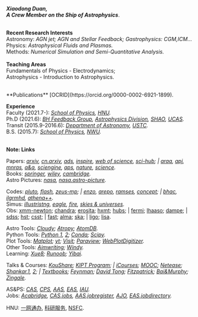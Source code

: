 ***Xiaodong Duan,   
A Crew Member on the Ship of Astrophysics***.  
<br/>

**Recent Research Interests**  
Astronomy: *AGN jet; AGN and Stellar Feedback; Gastrophysics: CGM,ICM...*    
Physics: *Astrophysical Fluids and Plasmas.*  
Methods: *Numerical Simulation and Semi-Quantitative Analysis.*  
<br/>
**Teaching Areas**   
Fundamentals of Physics - Electrodynamics;  
Astrophysics - Introduction to Astrophysics.  

<br/>
**Publications**  
[OCRID](https://orcid.org/0000-0002-6921-1899).  
<br/>

**Experience**  
Faculty (2021.7-):  *[School of Physics](https://www.htu.edu.cn/physics/), [HNU](https://www.htu.edu.cn/).*  
Ph.D (2021.6):  *[BH Feedback Group](http://cluster.shao.ac.cn/~fguo/index.html), [Astrophysics Division](http://astro.shao.cas.cn/), [SHAO](http://www.shao.ac.cn/), [UCAS](https://www.ucas.ac.cn/).*  
Transit (2015.9-2016.6):  *[Department of Astronomy](https://astro.ustc.edu.cn/), [USTC](https://www.ustc.edu.cn/).*  
B.S. (2015.7):  *[School of Physics](https://physics.nwu.edu.cn/), [NWU](https://www.nwu.edu.cn/).*  
<br/>

**Note: Links**  
  
Papers:  *[arxiv](https://arxiv.org/archive/astro-ph), [cn.arxiv](http://cn.arxiv.org/), [ads](https://ui.adsabs.harvard.edu/), [inspire](https://inspirehep.net/), [web of science](https://apps.webofknowledge.com/), [sci-hub](https://sci-hub.se/); | [araa](https://www.annualreviews.org/journal/astro), [apj](https://journals.aas.org/astrophysical-journal/), [mnras](https://academic.oup.com/mnras/advance-articles), [a&a](https://www.aanda.org/), [sciengine](https://www.sciengine.com/), [aps](https://www.aps.org/publications/index.cfm), [nature](https://www.nature.com/), [science](https://www.sciencemag.org/#).*  
Books:  *[springer](https://link.springer.com/), [wiley](https://onlinelibrary.wiley.com/), [cambridge](https://www.cambridge.org/core/what-we-publish/textbooks).*  
Astro Pictures:  *[nasa](https://www.nasa.gov/), [nasa.astro-picture](https://apod.nasa.gov/apod/).*  
  
Codes:  *[pluto](http://plutocode.ph.unito.it/), [flash](http://flash.uchicago.edu/site/flashcode/), [zeus-mp](https://github.com/bwoshea/ZEUS-MP_2); | [enzo](https://enzo-project.org/), [arepo](https://arepo-code.org/), [ramses](https://bitbucket.org/rteyssie/ramses/src/master/), [concept](https://github.com/jmd-dk/concept); | [bhac](https://bhac.science/), [ilgrmhd](http://astro.phys.wvu.edu/zetienne/ILGRMHD/index.html), [athena++](https://princetonuniversity.github.io/athena/download.html).*  
Simus: *[illustristng](https://www.tng-project.org/), [eagle](http://eagle.strw.leidenuniv.nl/), [fire](https://fire.northwestern.edu/), [skies & universes](http://skiesanduniverses.iaa.es/).*  
Obs: [xmm-newton](https://www.cosmos.esa.int/web/xmm-newton/home); [chandra](https://chandra.harvard.edu/); [erosita](https://erosita.mpe.mpg.de/); [hxmt](http://hxmtweb.ihep.ac.cn/); [hubs](http://hubs.phys.tsinghua.edu.cn/); | [fermi](https://fermi.gsfc.nasa.gov/);  [lhaaso](http://english.ihep.cas.cn/lhaaso/); [dampe](http://pmo.cas.cn/dampe/kycg/); |  [sdss](https://www.sdss.org/); [hst](https://www.nasa.gov/mission_pages/hubble/main/index.html); [csst](http://nao.cas.cn/csst/); | [fast](https://fast.bao.ac.cn/); [alma](https://www.eso.org/public/teles-instr/alma/); [ska](https://www.skatelescope.org/the-ska-project/); | [ligo](https://www.ligo.org/); [lisa](https://lisa.nasa.gov/).  


Astro Tools: *[Cloudy](https://gitlab.nublado.org/cloudy/cloudy); [Atropy](https://www.astropy.org/); [AtomDB](http://www.atomdb.org/).*  
Python Tools:  *[Python 1](https://www.python.org/), [2](http://scipy-lectures.org/); [Conda](https://anaconda.org/);  [Scipy](https://www.scipy.org/).*  
Plot Tools:  *[Matplot](https://matplotlib.org/); [yt](https://yt-project.org/); [Visit](https://wci.llnl.gov/simulation/computer-codes/visit); [Paraview](https://www.paraview.org/); [WebPlotDigitizer](https://apps.automeris.io/wpd/).*  
Other Tools: *[Aimwriting](https://aimwriting.mtutor.engkoo.com/); [Windy](https://www.windy.com/?35.187,113.803,5).*  
Learning: *[Xue8](https://www.xue8nav.com); [Runoob](https://www.runoob.com/); [Yibai](https://www.yiibai.com/).*  

  
Talks & Courses: *[KouShare](https://www.koushare.com); [KIPT Program](https://www.kitp.ucsb.edu/programs/past); | [iCourses](https://www.icourses.cn/home/#); [MOOC](https://www.icourse163.org); [Netease](https://open.163.com/); [Shankar.1](http://open.163.com/special/fundamentalsofphysics/), [2](http://open.163.com/newview/movie/courseintro?newurl=%2Fspecial%2Fopencourse%2Fphysicsii.html); | [Textbooks](https://www.douban.com/doulist/112364872/); [Feynman](http://www.feynmanlectures.caltech.edu/info/); [David Tong](http://www.damtp.cam.ac.uk/user/tong/teaching.html); [Fitzpatrick](http://farside.ph.utexas.edu/teaching.html); [Bai&Murphy](http://astro.tsinghua.edu.cn/~xbai/index.html); [Zingale](https://zingale.github.io/classes.html).*  
  
AS&PS:  *[CAS](http://astronomy.pmo.cas.cn/), [CPS](http://www.cps-net.org.cn/), [AAS](https://aas.org/), [EAS](https://eas.unige.ch/index.jsp), [IAU](https://www.iau.org/).*  
Jobs:  *[Acabridge](https://www.acabridge.edu.cn), [CAS.jobs](http://astronomy.pmo.cas.cn/twrc/rczp/), [AAS.jobregister](https://jobregister.aas.org/), [AJO](https://academicjobsonline.org/ajo/jobs), [EAS.jobdirectory](https://eas.unige.ch/jobs.jsp).*   
  
HNU:  [一网通办](http://ehall2.htu.edu.cn/ywtb-portal/official/index.html), [科研服务](http://ky.htu.edu.cn/userAction!to_login.action), [NSFC](https://www.nsfc.gov.cn/).



